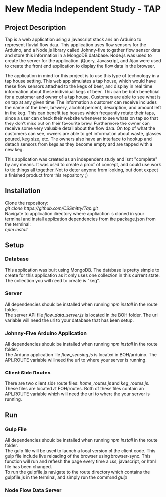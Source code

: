 <h1>New Media Independent Study - TAP</h1>

<h2>Project Description</h2>
<p>Tap is a web application using a javascript stack and an Arduino to represent fluvial flow data.
This application uses flow sensors for the Arduino, and a Node.js library called Johnny-five to
gather flow sensor data and store this information in a MongoDB database. Node.js was used to create the server for the 
application. jQuery, Javascript, and Ajax were used to create the front end application 
to display the flow data in the browser.</p>
<p>The application in mind for this project is to use this type of technology in a tap house setting.
This web app simulates a tap house, which would have these flow sensors attached to the kegs
of beer, and display in real time information about these individual kegs of beer. This can be
both beneficial for a customer and owner of a tap house. Customers are able to see what is on
tap at any given time. The information a customer can receive includes the name of the beer,
brewery, alcohol percent, description, and amount left in the keg. This can benefit tap houses
which frequently rotate their taps, since a user can check their website whenever to see whats
on tap so that they don’t miss out on their favourite brew. Furthermore the owner can receive
some very valuable detail about the flow data. On top of what the customers can see, owners
are able to get information about waste, glasses poured, keg size, etc. The owners also have an
interface to hookup and detach sensors from kegs as they become empty and are tapped with a
new keg.</p>
<p>This application was created as an independent study and isnt "complete" by any means. It was used 
to create a proof of concept, and could use work to tie things all together. Not to deter anyone from 
looking, but dont expect a finished product from this repository ;)</p>

<h2>Installation</h2>
<p>Clone the repository:
<br><em>git clone https://github.com/CSSmitty/Tap.git</em>
<br>Navigate to application directory where appliaction is cloned in your terminal and 
install application dependencies from the package.json from the terminal:
<br><em>npm install</em></p>

<h2>Setup</h2>
<h3>Database</h3>
<p>This application was built using MongoDB. The database is pretty simple to create for this application as 
it only uses one collection in this current state. The collection you will need to create is "keg".<p>
<h3>Server</h3>
<p>All dependencies should be installed when running <em>npm install</em> in the route folder.
<br>The server API file <em>flow_data_server.js</em> is located in the BOH folder. The url variable will need 
the url to your database that has been setup.</p>
<h3>Johnny-Five Arduino Application</h3>
<p>All dependencies should be installed when running <em>npm install</em> in the route folder.
<br>The Arduno application file <em>flow_sensing.js</em> is located in BOH/arduino. The API_ROUTE variable will 
need the url to where your server is running.</p>
<h3>Client Side Routes</h3>
<p>There are two client side route files: <em>home_routes.js</em> and <em>keg_routes.js</em>. These files 
are located at FOH/routes. Both of these files contain an API_ROUTE variable which will need the url to 
where the your server is running.</p>

<h2>Run</h2>
<h3>Gulp File</h3>
<p>All dependencies should be installed when running <em>npm install</em> in the route folder.
<br>The gulp file will be used to launch a local version of the client code. This gulp file 
include live reloading of the browser using browser-sync. This function will run and refresh 
the page every time a css, javascript, or html file has been changed.
<br>To run the gulpfile.js navigate to the route directory which contains the gulpfile.js in the 
terminal, and simply run the command <em>gulp</em></p>
<h3>Node Flow Data Server</h3>

